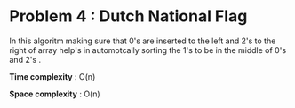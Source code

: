 # Problem 4 : Dutch National Flag 

In this algoritm making sure that  0's are inserted to the left and 2's to the right of array help's in automotcally sorting the 1's to be in the middle of 0's and 2's . 

 **Time complexity** : O(n)

 **Space complexity** : O(n) 